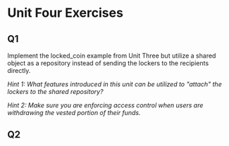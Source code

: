 # Unit Four Exercises

## Q1

Implement the locked_coin example from Unit Three but utilize a shared object as a repository instead of sending the lockers to the recipients directly.

_Hint 1: What features introduced in this unit can be utilized to "attach" the lockers to the shared repository?_

_Hint 2: Make sure you are enforcing access control when users are withdrawing the vested portion of their funds._

## Q2
